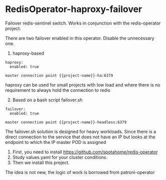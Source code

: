 # RedisOperator-haproxy-failover

Failover redis-sentinel switch.
Works in conjunction with the redis-operator project.

There are two failover enabled in this operator. Disable the unnecessary one.

1. haproxy-based
```
haproxy:
  enabled: true
```
`
master connection point {{project-name}}-ha:6379
`

haproxy can be used for small projects with low load and where there is no requirement to always hold the connection to redis

2. Based on a bash script failover.sh 
```
failover:
  enabled: true
```
`
master connection point {{project-name}}-headless:6379
`

The failover.sh solution is designed for heavy workloads. Since there is a direct connection to the service that does not have an IP but looks at the endpoint to which the IP master POD is assigned

1. First, you need to install https://github.com/spotahome/redis-operator
2. Study values.yaml for your cluster conditions.
3. Then we install this project.


The idea is not new, the logic of work is borrowed from patroni-operator 
